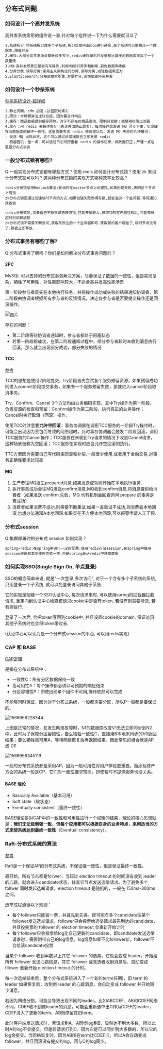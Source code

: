 ## 分布式问题

### 如何设计一个高并发系统

高并发系统常用的组件说一波,针对每个组件说一下为什么需要就可以了

````
1.系统拆分:将系统拆分成多个子系统,拆分后使用dubbo进行通信,每个系统可以单独连一个数据库,降低并发
2.缓存:大部分高并发场景都是读多写少,redis缓存单机并发量相比直接走数据库提高了一个数量级.
3.MQ:高并发场景还是会有写操作,利用MQ进行异步和削峰,避免数据库瘫痪
4.分库分表,读写分离:采用主从架构进行分库,读写分离,减轻数据库压力
5.ElasticSearch:分布式搜索引擎,方便扩容,高性能支持高并发
````

### 如何设计一个秒杀系统

[秒杀系统设计-超详细](https://juejin.cn/post/6990307911117307934#heading-25)

```
1.静态页面，cdn 加速；按钮限制点击
2.限流：令牌桶算法比较合适，因为要及时响应
3.缓存：商品数据提前缓存预热。对于不存在的商品查询，限制并发数；或使用布隆过滤器
4.库存：用 redis 去操作库存（先读再改防止超卖），每次操作后发送 MQ 异步下单，实现缓存与数据库的最终一致性。这里需要考虑 redis 修改成功后，发送 MQ 失败的几种情况：
- 发送 MQ 出现异常，这个可以通过异常捕捉去立即补偿 redis
- 机器宕机：挫一点，可以通过日志回捞查看 redis 的操作记录，做数据订正；严谨一点这里要分布式事务
```

### 一般分布式锁有哪些?

Q:一般实现分布式锁都有哪些方式？使用 redis 如何设计分布式锁？使用 zk 来设计分布式锁可以吗？这两种分布式锁的实现方式哪种效率比较高？

````
redis分布锁采用RedLock算法:轮询的在master节点上创建锁,如果创建失败,表明这个节点上有锁.
zk分布式锁是通过创建临时节点的方式,如果创建失败表明有锁,就会注册一个监听器,等待通知获取锁
````

````
redis分布式锁,需要自己不断尝试去获取锁,性能开销较大.获取锁的客户端挂机后,只能等待超时时间释放锁
zk分布式锁不需要不断尝试,获取失败注册一个监听器即可.获取锁的客户端挂了,临时节点没有了,锁会立即释放.
````

### 分布式事务有哪些了解?

Q:分布式事务了解吗？你们是如何解决分布式事务问题的？

#### 2PC

MySQL 可以支持的分布式事务解决方案，尽量保证了数据的一致性，但是实现复杂，牺牲了可用性，对性能影响较大，不适合高并发高性能场景

第一阶段参与者首先在本地执行任务，并将操作成功或失败的结果通知协调者，第二阶段由协调者根据所有参与者的反馈情况，决定各参与者是否要提交操作还是回滚操作。

![图片](/d:/resource/notePic\640.png)

存在的问题：

- 第二阶段等待协调者通知时，参与者都处于阻塞状态
- 若第一阶段都成功，在第二阶段通知过程中，部分参与者超时未收到消息执行回滚，那么就会出现部分成功，部分失败的情况

#### TCC

[参考](https://juejin.cn/post/6936899439625764872)

TCC的思想是使用2阶段提交，try阶段首先尝试各个服务预留资源，如果预留成功则进入commit阶段提交事务，如果有一个服务预留失败，那就进入cancel阶段取消事务。

Try、Confirm、Cancel 3个方法均由业务编码实现。其中Try操作为第一阶段，负责资源的检查和预留；Confirm操作为第二阶段，执行真正的业务操作；Cancel时执行取消（回滚）操作。 

使用TCC时注意要**允许空回滚**：事务协调器在调用TCC服务的一阶段Try操作时，可能会出现因为丢包而导致的网络超时，此时事务协调器会触发二阶段回滚，调用TCC服务的Cancel操作；TCC服务在未收到Try请求的情况下收到Cancel请求，这种场景被称为空回滚；TCC服务在实现时应当允许空回滚的执行。

TTC方案因为需要自己写代码来回滚和补偿,一般很少使用,或者用于金融交易,对事务正确性要求比较高

#### MQ

1. 生产者往MQ发生prepared消息,如果发送成功则开始在本地执行事务.
2. 执行事务成功会往MQ发送confirm消息,MQ收到confirm消息,将消息提供给消费者（如果发送 confirm 失败，MQ 也有机制会回查询问 prepare 的事务是否成功）
3. 消费者如果消费不成功,则需要不断重试.如果一直重试不成功,则消费者本地回滚,也想办法通知A本地回滚.如果实在不方便本地回滚,可以报警申请人工干预.





### 分布式session

Q:集群部署时的分布式 session 如何实现？

````
spring+redis:在spring中进行一定的配置,使用redis存储session,在spring中使用session还是和本地使用方式一样,但是spring是从redis中获取数据
````

### 如何实现SSO(Single Sign On, 单点登录)

SSO的概念简单来说, 就是"一次登录,多次访问", 对于一个含有多个子系统的系统, 只用登录一个子系统, 就可以免登录访问其他子系统.

它的实现是创建一个SSO认证中心, 每次请求来时, 可以使用spring的拦截器拦截请求, 重定向到认证中心检查该请求cookie中是否有token, 若没有则需要登录, 若有则放行.

登录了一次后, 会把token写回到cookie中, 并且设置cookie的domain, 保证访问其他子系统时也会将token带过去.

(认证中心可以认为是一个分布式session的平台, 可以用redis实现)



### CAP 和 BASE

[CAP定理](https://juejin.im/post/5b26634b6fb9a00e765e75d1)

是指在分布式系统中：

- 一致性C：所有分区数据保持一致
- 高可用性A：每个操作都必须以可预期的响应结束
- 分区容错性P：即使出现单个组件不可用,操作依然可以完成

不能够同时保证，因为对于分布式系统，一般都需要分区，所以P一般都是要保证的。

![1566956228344](d:/resource/notePic/1566956228344.png)

上图是正常的情况，在发生网络故障时，N1的数据库改变V1无法立即同步到N2中，此时为了保障分区容错性，要么牺牲一致性C，直接用B本地未同步的V0返回结果；要么牺牲高可用A，等待网络恢复后再返回结果。因此常见的组合就是AP 或 CP

![1566956345119](d:/resource/notePic/1566956345119.png)

一般的分布式系统都是采用AP，因为一般可用性对用户体验更重要。而涉及财产方面的系统一般是CP，它们对一致性要求较高，即使暂时不提供服务也没关系。



#### BASE 理论

- Basically Available（基本可用）
- Soft state（软状态）
- Eventually consistent（最终一致性）

BASE理论是对CAP中的一致性和可用性进行一个权衡的结果，理论的核心思想就是：**我们无法做到强一致，但每个应用都可以根据自身的业务特点，采用适当的方式来使系统达到最终一致性**（Eventual consistency）。



### Raft-分布式系统的算法

[参考](https://juejin.cn/post/6907151199141625870#heading-5)

Raft是一个保证AP的分布式系统，不保证强一致性，但是保证最终一致性。

最开始，所有节点都是follwer，当超过 election timeout 的时间没有收到 leader 的心跳，就会进入candidate状态，往其它节点发送选举请求。为了避免多个 follwer 同时发起选举请求，election timeout 是随机的，一般在 150ms-300ms 之间。

选举过程遵循以下规则：

- 每个follower只能投一票，并且先到先得。即可能有多个candidate往某个follower发送选举请求，follower只会投票给选举请求最先到达的candidate，并且投完票的 follower 的 election timeout 会重新开始计时
- 每个follower只会投票给log比自己更新的candidate，即candidate发送选举请求时，需要附带自己的log信息，log信息如果不比follower新，follower不会给该candidate投票

当某个 follower 收到半数以上其它 follower 的选票，它就会变成 leader，开始给所有 follower 发送心跳信息，其它 follower 或竞选者收到消息后，自动变成 fllower 重新开始 election timeout 的计时。

每一次选举结束后，整个分布式系统进入了一个新的term(任期)，旧 term 的 leader 如果恢复后，收到新 leader 的心跳消息，会自动变成 follower 并开始同步消息。

若因为网络分割，可能会导致出现不同的leader。比如ABCDEF，AB和CDEF网络不同，CDEF收不到原leader的消息，可能会重新选举出C作为CDEF的leader，CDEF进入了更新的term，AB则停留在旧term。

此时客户端发送请求时，若请求到A，A同步log到B，显然达不到大多数，所以此时A的log不会提交。但是若请求打到C，因为它是可以同步到大多数的，所以它的log会提交。当网络恢复时，因为AB所在term比CDEF旧，所以A会自动变成follower，并且回滚没有提交的log，再与C的log同步。